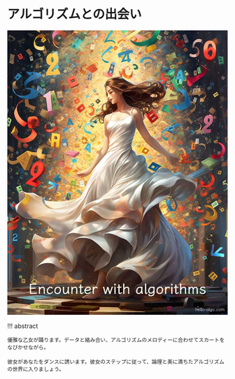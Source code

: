 # アルゴリズムとの出会い

![アルゴリズムとの出会い](../assets/covers/chapter_introduction.jpg)

!!! abstract

    優雅な乙女が踊ります。データと絡み合い、アルゴリズムのメロディーに合わせてスカートをなびかせながら。

    彼女があなたをダンスに誘います。彼女のステップに従って、論理と美に満ちたアルゴリズムの世界に入りましょう。
